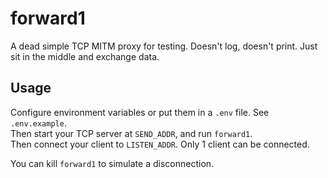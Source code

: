 # forward1

A dead simple TCP MITM proxy for testing.
Doesn't log, doesn't print. Just sit in the middle and exchange data.

## Usage

Configure environment variables or put them in a `.env` file. See `.env.example`.  
Then start your TCP server at `SEND_ADDR`, and run `forward1`.  
Then connect your client to `LISTEN_ADDR`. Only 1 client can be connected.

You can kill `forward1` to simulate a disconnection.
